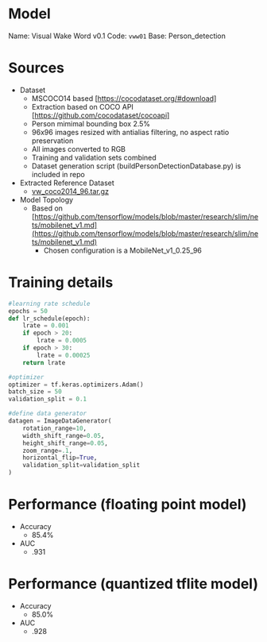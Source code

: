 # Model

Name: Visual Wake Word v0.1
Code: `vww01`
Base: Person_detection

# Sources
* Dataset
    * MSCOCO14 based [https://cocodataset.org/#download]
    * Extraction based on COCO API [https://github.com/cocodataset/cocoapi]
    * Person mimimal bounding box 2.5%
    * 96x96 images resized with antialias filtering, no aspect ratio preservation
    * All images converted to RGB
    * Training and validation sets combined
    * Dataset generation script (buildPersonDetectionDatabase.py) is included in repo
* Extracted Reference Dataset
   * [vw_coco2014_96.tar.gz](https://www.silabs.com/public/files/github/machine_learning/benchmarks/datasets/vw_coco2014_96.tar.gz)
* Model Topology
    * Based on [https://github.com/tensorflow/models/blob/master/research/slim/nets/mobilenet_v1.md](https://github.com/tensorflow/models/blob/master/research/slim/nets/mobilenet_v1.md)
        * Chosen configuration is a MobileNet_v1_0.25_96

# Training details
``` python
#learning rate schedule
epochs = 50
def lr_schedule(epoch):
    lrate = 0.001
    if epoch > 20:
        lrate = 0.0005
    if epoch > 30:
        lrate = 0.00025
    return lrate

#optimizer
optimizer = tf.keras.optimizers.Adam()
batch_size = 50
validation_split = 0.1

#define data generator
datagen = ImageDataGenerator(
    rotation_range=10,
    width_shift_range=0.05,
    height_shift_range=0.05,
    zoom_range=.1,
    horizontal_flip=True,
    validation_split=validation_split
)
```

# Performance (floating point model)
* Accuracy
    * 85.4%
* AUC
    * .931

# Performance (quantized tflite model)
* Accuracy
    * 85.0%
* AUC
    * .928
